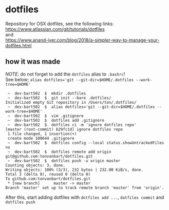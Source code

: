 # dotfiles
Repository for OSX dotfiles, see the following links:<br>
https://www.atlassian.com/git/tutorials/dotfiles
<br>and<br>
https://www.anand-iyer.com/blog/2018/a-simpler-way-to-manage-your-dotfiles.html

## how it was made
_*NOTE*_: do not forget to add the `dotfiles` alias to `.bashrc`!<br>
See below; `alias dotfiles='git --git-dir=$HOME/.dotfiles --work-tree=$HOME'`
```
 ~  dev-bart502  $  mkdir .dotfiles
 ~  dev-bart502  $  git init --bare .dotfiles/
Initialized empty Git repository in /Users/ton/.dotfiles/
 ~  dev-bart502  $  alias dotfiles='git --git-dir=$HOME/.dotfiles --work-tree=$HOME'
 ~  dev-bart502  $  vim .gitignore
 ~  dev-bart502  $  dotfiles add .gitignore
 ~  dev-bart502  $  dotfiles ci -m 'ignore dotfiles repo'
[master (root-commit) b29fc1d] ignore dotfiles repo
 1 file changed, 1 insertion(+)
 create mode 100644 .gitignore
 ~  dev-bart502  $  dotfiles config --local status.showUntrackedFiles no
 ~  dev-bart502  $  dotfiles remote add origin git@github.com:tonvanbart/dotfiles.git
 ~  dev-bart502  $  dotfiles push -u origin master
Counting objects: 3, done.
Writing objects: 100% (3/3), 232 bytes | 232.00 KiB/s, done.
Total 3 (delta 0), reused 0 (delta 0)
To github.com:tonvanbart/dotfiles.git
 * [new branch]      master -> master
Branch 'master' set up to track remote branch 'master' from 'origin'.
```
After this, start adding dotfiles with `dotfiles add ...`, `dotfiles commit` and `dotfiles push`
